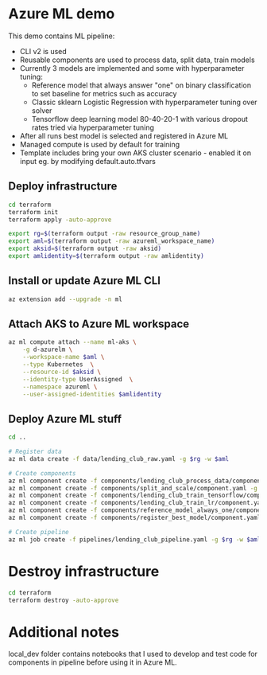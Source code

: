 # Azure ML demo

This demo contains ML pipeline:
- CLI v2 is used
- Reusable components are used to process data, split data, train models
- Currently 3 models are implemented and some with hyperparameter tuning:
  - Reference model that always answer "one" on binary classification to set baseline for metrics such as accuracy
  - Classic sklearn Logistic Regression with hyperparameter tuning over solver
  - Tensorflow deep learning model 80-40-20-1 with various dropout rates tried via hyperparameter tuning
- After all runs best model is selected and registered in Azure ML
- Managed compute is used by default for training
- Template includes bring your own AKS cluster scenario - enabled it on input eg. by modifying default.auto.tfvars

## Deploy infrastructure

```bash
cd terraform
terraform init
terraform apply -auto-approve

export rg=$(terraform output -raw resource_group_name)
export aml=$(terraform output -raw azureml_workspace_name)
export aksid=$(terraform output -raw aksid)
export amlidentity=$(terraform output -raw amlidentity)
```

## Install or update Azure ML CLI

```bash
az extension add --upgrade -n ml
```

## Attach AKS to Azure ML workspace

```bash
az ml compute attach --name ml-aks \
    -g d-azurelm \
    --workspace-name $aml \
    --type Kubernetes  \
    --resource-id $aksid \
    --identity-type UserAssigned  \
    --namespace azureml \
    --user-assigned-identities $amlidentity
```

## Deploy Azure ML stuff

```bash
cd ..

# Register data
az ml data create -f data/lending_club_raw.yaml -g $rg -w $aml

# Create components
az ml component create -f components/lending_club_process_data/component.yaml -g $rg -w $aml
az ml component create -f components/split_and_scale/component.yaml -g $rg -w $aml
az ml component create -f components/lending_club_train_tensorflow/component.yaml -g $rg -w $aml
az ml component create -f components/lending_club_train_lr/component.yaml -g $rg -w $aml
az ml component create -f components/reference_model_always_one/component.yaml -g $rg -w $aml
az ml component create -f components/register_best_model/component.yaml -g $rg -w $aml

# Create pipeline
az ml job create -f pipelines/lending_club_pipeline.yaml -g $rg -w $aml
```

# Destroy infrastructure

```bash
cd terraform
terraform destroy -auto-approve
```

# Additional notes
local_dev folder contains notebooks that I used to develop and test code for components in pipeline before using it in Azure ML.